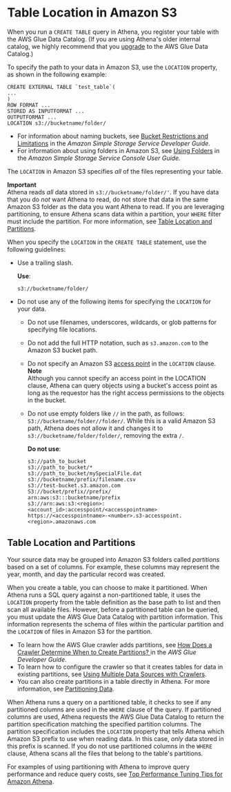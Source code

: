 # Table Location in Amazon S3<a name="tables-location-format"></a>

When you run a `CREATE TABLE` query in Athena, you register your table with the AWS Glue Data Catalog\. \(If you are using Athena's older internal catalog, we highly recommend that you [upgrade](glue-upgrade.md) to the AWS Glue Data Catalog\.\) 

To specify the path to your data in Amazon S3, use the `LOCATION` property, as shown in the following example:

```
CREATE EXTERNAL TABLE `test_table`(
...
)
ROW FORMAT ...
STORED AS INPUTFORMAT ...
OUTPUTFORMAT ...
LOCATION s3://bucketname/folder/
```
+ For information about naming buckets, see [Bucket Restrictions and Limitations](https://docs.aws.amazon.com/AmazonS3/latest/dev/BucketRestrictions.html) in the *Amazon Simple Storage Service Developer Guide*\.
+ For information about using folders in Amazon S3, see [Using Folders](https://docs.aws.amazon.com/AmazonS3/latest/user-guide/using-folders.html) in the *Amazon Simple Storage Service Console User Guide\.* 

The `LOCATION` in Amazon S3 specifies *all* of the files representing your table\. 

**Important**  
Athena reads *all* data stored in `s3://bucketname/folder/'`\. If you have data that you do *not* want Athena to read, do not store that data in the same Amazon S3 folder as the data you want Athena to read\. If you are leveraging partitioning, to ensure Athena scans data within a partition, your `WHERE` filter must include the partition\. For more information, see [Table Location and Partitions](#table-location-and-partitions)\.

When you specify the `LOCATION` in the `CREATE TABLE` statement, use the following guidelines:
+ Use a trailing slash\.

   **Use**:

  ```
  s3://bucketname/folder/
  ```
+ Do not use any of the following items for specifying the `LOCATION` for your data\.
  + Do not use filenames, underscores, wildcards, or glob patterns for specifying file locations\.
  + Do not add the full HTTP notation, such as `s3.amazon.com` to the Amazon S3 bucket path\.
  + Do not specify an Amazon S3 [ access point](https://aws.amazon.com/s3/features/access-points/) in the `LOCATION` clause\.
**Note**  
Although you cannot specify an access point in the LOCATION clause, Athena can query objects using a bucket's access point as long as the requestor has the right access permissions to the objects in the bucket\.
  + Do not use empty folders like `//` in the path, as follows: `S3://bucketname/folder//folder/`\. While this is a valid Amazon S3 path, Athena does not allow it and changes it to `s3://bucketname/folder/folder/`, removing the extra `/`\. 

     **Do not use**:

    ```
    s3://path_to_bucket
    s3://path_to_bucket/*
    s3://path_to_bucket/mySpecialFile.dat
    s3://bucketname/prefix/filename.csv
    s3://test-bucket.s3.amazon.com
    S3://bucket/prefix//prefix/
    arn:aws:s3:::bucketname/prefix
    s3://arn:aws:s3:<region>:<account_id>:accesspoint/<accesspointname>
    https://<accesspointname>-<number>.s3-accesspoint.<region>.amazonaws.com
    ```

## Table Location and Partitions<a name="table-location-and-partitions"></a>

 Your source data may be grouped into Amazon S3 folders called *partitions* based on a set of columns\. For example, these columns may represent the year, month, and day the particular record was created\. 

When you create a table, you can choose to make it partitioned\. When Athena runs a SQL query against a non\-partitioned table, it uses the `LOCATION` property from the table definition as the base path to list and then scan all available files\. However, before a partitioned table can be queried, you must update the AWS Glue Data Catalog with partition information\. This information represents the schema of files within the particular partition and the `LOCATION` of files in Amazon S3 for the partition\. 
+ To learn how the AWS Glue crawler adds partitions, see [How Does a Crawler Determine When to Create Partitions? ](https://docs.aws.amazon.com/glue/latest/dg/add-crawler.html#crawler-s3-folder-table-partition) in the *AWS Glue Developer Guide*\. 
+ To learn how to configure the crawler so that it creates tables for data in existing partitions, see [Using Multiple Data Sources with Crawlers](glue-best-practices.md#schema-crawlers-data-sources)\. 
+ You can also create partitions in a table directly in Athena\. For more information, see [Partitioning Data](partitions.md)\.

When Athena runs a query on a partitioned table, it checks to see if any partitioned columns are used in the `WHERE` clause of the query\. If partitioned columns are used, Athena requests the AWS Glue Data Catalog to return the partition specification matching the specified partition columns\. The partition specification includes the `LOCATION` property that tells Athena which Amazon S3 prefix to use when reading data\. In this case, *only* data stored in this prefix is scanned\. If you do not use partitioned columns in the `WHERE` clause, Athena scans all the files that belong to the table's partitions\. 

For examples of using partitioning with Athena to improve query performance and reduce query costs, see [Top Performance Tuning Tips for Amazon Athena](http://aws.amazon.com/blogs/big-data/top-10-performance-tuning-tips-for-amazon-athena/)\.